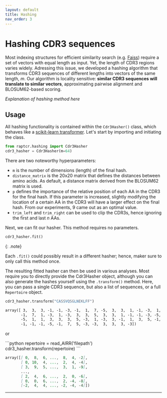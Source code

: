 ```yaml
---
layout: default
title: Hashing
nav_order: 3
---
```


# Hashing CDR3 sequences

Most indexing structures for efficient similarity search (e.g. [Faiss]) require
a set of vectors with equal length as input. Yet, the length of CDR3 regions
varies widely. Adressing this issue, we developed a hashing algorithm that
transforms CDR3 sequences of different lengths into vectors of the same length,
*m*. Our algorithm is locality sensitive: **similar CDR3 sequences will
translate to similar vectors**, approximating pairwise alignment and
BLOSUM62-based scoring.

*Explanation of hashing method here*

## Usage

All hashing functionality is contained within the `Cdr3Hasher()` class, which
behaves like a [scikit-learn transformer]. Let's start by importing and
initiating the class.

```python
from raptcr.hashing import Cdr3Hasher
cdr3_hasher = Cdr3Hasher(m=64)
```

There are two noteworthy hyperparameters:

- `m` is the number of dimensions (length) of the final hash.
- `distance_matrix` is the 20x20 matrix that defines the distances between amino
  acids. As default, a distance matrix derived from the BLOSUM62 matrix is used.
- `p` defines the importance of the relative position of each AA in the CDR3
  for the final hash. If this parameter is increased, slightly modifying the
  location of a certain AA in the CDR3 will have a larger effect on the final
  hash. From our experiments, 9 came out as an optimal value.
- `trim_left` and `trim_right` can be used to clip the CDR3s, hence ignoring the first and last *n* AAs.

Next, we can fit our hasher. This method requires no parameters.

```python
cdr3_hasher.fit()
```

{: .note}

Each `.fit()` could possibly result in a different hasher; hence, maker sure to
only call this method once. 

The resulting fitted hasher can then be used in various analyses. Most require
you to directly provide the Cdr3Hasher object, although you can also generate
the hashes yourself using the `.transform()` method. Here, you can pass a single
CDR3 sequence, but also a list of sequences, or a full `Repertoire` object.

<div class="code-example" markdown=1>

```python
cdr3_hasher.transform("CASSVQSGLNEKLFF")
``` 
</div>

```markdown
array([ 3,  3,  3, -1, -1, -3, -1,  1,  7, -5,  3,  3,  1, -1, -3,  1, -3,
       -1,  7,  1, -3,  1, -3,  3,  3,  5,  3,  3,  1, -1, -1, -3, -5, -3,
       -5,  1,  1,  3,  3,  3,  5, -3,  1, -3,  3, -1,  1,  3,  5, -1, -5,
       -1, -1, -1, -5, -1,  7,  5, -3, -3,  3,  3,  3, -3])
```

or


<div class="code-example" markdown=1>
```python
repertoire = read_AIRR('filepath')
cdr3_hasher.transform(repertoire)
``` 
</div>

```markdown
array([[ 0,  8,  6, ...,  8,  4, -2],
       [ 0, 10,  4, ...,  2,  4, -4],
       [ 3,  9,  5, ...,  3,  1, -9],
       ...,
       [ 2,  4,  6, ...,  2,  0, -6],
       [ 0,  0,  6, ...,  2, -4, -8],
       [-2,  4,  4, ..., -2, -4, -4]])
```


---
[Faiss]:https://faiss.ai/
[ClusTCR]:https://svalkiers.github.io/clusTCR/
[scikit-learn transformer]: https://scikit-learn.org/stable/data_transforms.html